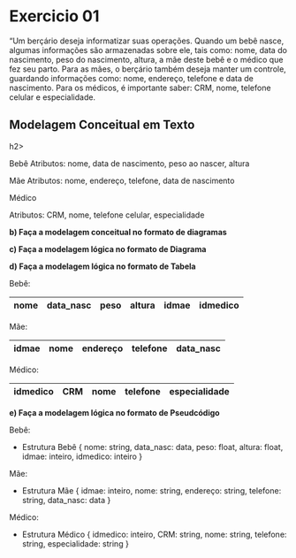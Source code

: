 # Exercicio 01

“Um berçário deseja informatizar suas operações. Quando um bebê nasce, algumas informações são armazenadas sobre ele, tais como: nome, data do nascimento, peso do nascimento, altura, a mãe deste bebê e o médico que fez seu parto. Para as mães, o berçário também deseja manter um controle, guardando informações como: nome, endereço, telefone e data de nascimento. Para os médicos, é importante saber: CRM, nome, telefone celular e especialidade.

<h2>Modelagem Conceitual em Texto</h2>h2>

Bebê
Atributos: nome, data de nascimento, peso ao nascer, altura

Mãe
Atributos: nome, endereço, telefone, data de nascimento

Médico

Atributos: CRM, nome, telefone celular, especialidade


**b) Faça a modelagem conceitual no formato de diagramas**


**c) Faça a modelagem lógica no formato de Diagrama**



**d) Faça a modelagem lógica no formato de Tabela**

Bebê:

| nome | data_nasc | peso    | altura | idmae  | idmedico  |
|------|-----------|---------|--------|--------|-----------|

Mãe:

| idmae  | nome | endereço | telefone | data_nasc |
|--------|------|----------|----------|-----------|

Médico:

| idmedico  | CRM | nome | telefone | especialidade |
|-----------|-----|------|----------|---------------|


**e) Faça a modelagem lógica no formato de Pseudcódigo**

Bebê:
- Estrutura Bebê {
    nome: string,
    data_nasc: data,
    peso: float,
    altura: float,
    idmae: inteiro,
    idmedico: inteiro
}

Mãe:
- Estrutura Mãe {
    idmae: inteiro,
    nome: string,
    endereço: string,
    telefone: string,
    data_nasc: data
}

Médico:
- Estrutura Médico {
    idmedico: inteiro,
    CRM: string,
    nome: string,
    telefone: string,
    especialidade: string
}
